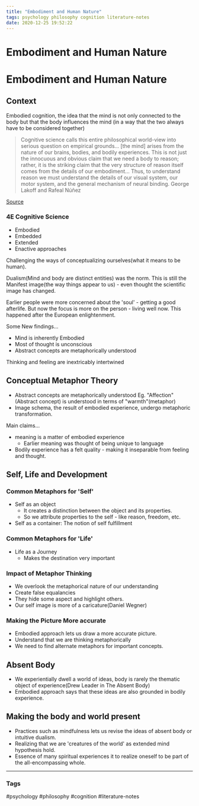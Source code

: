 ```yaml
---
title: "Embodiment and Human Nature"
tags: psychology philosophy cognition literature-notes
date: 2020-12-25 19:52:22
---
```


# Embodiment and Human Nature

# Embodiment and Human Nature

## Context

Embodied cognition, the idea that the mind is not only connected to the body but that the body influences the mind (in a way that the two always have to be considered together)

> Cognitive science calls this entire philosophical world-view into serious question on empirical grounds... [the mind] arises from the nature of our brains, bodies, and bodily experiences. This is not just the innocuous and obvious claim that we need a body to reason; rather, it is the striking claim that the very structure of reason itself comes from the details of our embodiment... Thus, to understand reason we must understand the details of our visual system, our motor system, and the general mechanism of neural binding.
>  George Lakoff and Rafeal Núñez

[Source](https://www.youtube.com/watch?v=Ke75VBrC0XM)

### 4E Cognitive Science
- Embodied
- Embedded
- Extended
- Enactive approaches

Challenging the ways of conceptualizing ourselves(what it means to be human).

Dualism(Mind and body are distinct entities) was the norm. This is still the Manifest image(the way things appear to us) - even thought the scientific image has changed.

Earlier people were more concerned about the 'soul' - getting a good afterlife. But now the focus is more on the person - living well now. This happened after the European enlightenment. 

Some New findings...

- Mind is inherently Embodied
- Most of thought is unconscious
- Abstract concepts are metaphorically understood

Thinking and feeling are inextricably intertwined

## Conceptual Metaphor Theory

- Abstract concepts are metaphorically understood
	Eg. "Affection"(Abstract concept) is understood in terms of "warmth"(metaphor)
- Image schema, the result of embodied experience, undergo metaphoric transformation.

Main claims...

- meaning is a matter of embodied experience
	- Earlier meaning was thought of being unique to language
- Bodily experience has a felt quality - making it inseparable from feeling and thought.

## Self, Life and Development

### Common Metaphors for 'Self'

- Self as an object
	- It creates a distinction between the object and its properties.
	- So we attribute properties to the self - like reason, freedom, etc.
- Self as a container: The notion of self fulfillment

### Common Metaphors for 'Life'

- Life as a Journey
	- Makes the destination very important

### Impact of Metaphor Thinking

- We overlook the metaphorical nature of our understanding
- Create false equalancies
- They hide some aspect and highlight others.
- Our self image is more of a caricature(Daniel Wegner)

### Making the Picture More accurate

- Embodied approach lets us draw a more accurate picture.
- Understand that we are thinking metaphorically
- We need to find alternate metaphors for important concepts.

## Absent Body

- We experientially dwell a world of ideas, body is rarely the thematic object of experience(Drew Leader in The Absent Body)
- Embodied approach says that these ideas are also grounded in bodily experience.

## Making the body and world present

- Practices such as mindfulness lets us revise the ideas of absent body or intuitive dualism.
- Realizing that we are 'creatures of the world' as extended mind hypothesis hold.
- Essence of many spiritual experiences it to realize oneself to be part of the all-encompassing whole.




---
### Tags
#psychology #philosophy #cognition #literature-notes
